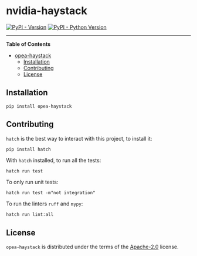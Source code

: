 # nvidia-haystack

[![PyPI - Version](https://img.shields.io/pypi/v/opea-haystack.svg)](https://pypi.org/project/opea-haystack)
[![PyPI - Python Version](https://img.shields.io/pypi/pyversions/opea-haystack.svg)](https://pypi.org/project/opea-haystack)

---

**Table of Contents**

- [opea-haystack](#opea-haystack)
  - [Installation](#installation)
  - [Contributing](#contributing)
  - [License](#license)

## Installation

```console
pip install opea-haystack
```

## Contributing

`hatch` is the best way to interact with this project, to install it:

```sh
pip install hatch
```

With `hatch` installed, to run all the tests:

```
hatch run test
```

To only run unit tests:

```
hatch run test -m"not integration"
```

To run the linters `ruff` and `mypy`:

```
hatch run lint:all
```

## License

`opea-haystack` is distributed under the terms of the [Apache-2.0](https://spdx.org/licenses/Apache-2.0.html) license.
